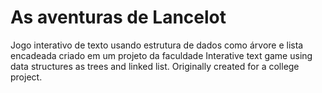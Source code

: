 # As aventuras de Lancelot
Jogo interativo de texto usando estrutura de dados como árvore e lista encadeada criado em um projeto da faculdade
Interative text game using data structures as trees and linked list. Originally created for a college project.

